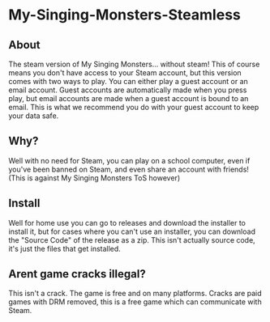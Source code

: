 # My-Singing-Monsters-Steamless

## About

The steam version of My Singing Monsters... without steam! This of course means you don't have access to your Steam account, but this version comes with two ways to play. You can either play a guest account or an email account. Guest accounts are automatically made when you press play, but email accounts are made when a guest account is bound to an email. This is what we recommend you do with your guest account to keep your data safe.

## Why?

Well with no need for Steam, you can play on a school computer, even if you've been banned on Steam, and even share an account with friends! (This is against My Singing Monsters ToS however)

## Install

Well for home use you can go to releases and download the installer to install it, but for cases where you can't use an installer, you can download the "Source Code" of the release as a zip. This isn't actually source code, it's just the files that get installed.

## Arent game cracks illegal?

This isn't a crack. The game is free and on many platforms. Cracks are paid games with DRM removed, this is a free game which can communicate with Steam.
